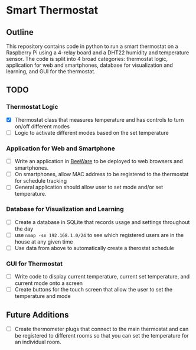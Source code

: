 # Smart Thermostat

## Outline

This repository contains code in python to run a smart thermostat on a Raspberry Pi using a 4-relay board and a DHT22 humidity and temperature sensor. The code is split into 4 broad categories: thermostat logic, application for web and smartphones, database for visualization and learning, and GUI for the thermostat.

## TODO

### Thermostat Logic
- [x] Thermostat class that measures temperature and has controls to turn on/off different modes
- [ ] Logic to activate different modes based on the set temperature

### Application for Web and Smartphone
- [ ] Write an application in [BeeWare](https://beeware.org) to be deployed to web browsers and smartphones.
- [ ] On smartphones, allow MAC address to be registered to the thermostat for schedule tracking
- [ ] General application should allow user to set mode and/or set temperature.

### Database for Visualization and Learning
- [ ] Create a database in SQLite that records usage and settings throughout the day
- [ ] use `nmap -sn 192.168.1.0/24` to see which registered users are in the house at any given time
- [ ] Use data from above to automatically create a therostat schedule

### GUI for Thermostat
- [ ] Write code to display current temperature, current set temperature, and current mode onto a screen
- [ ] Create buttons for the touch screen that allow the user to set the temperature and mode

## Future Additions

- [ ] Create thermometer plugs that connect to the main thermostat and can be registered to different rooms so that you can set the temperature for an individual room. 
